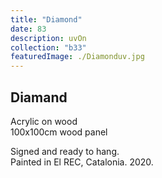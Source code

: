```yaml
---
title: "Diamond"
date: 83
description: uvOn
collection: "b33"
featuredImage: ./Diamonduv.jpg
---
```


## Diamand

Acrylic on wood<br/>
100x100cm wood panel

Signed and ready to hang.<br/>
Painted in El REC, Catalonia. 2020.